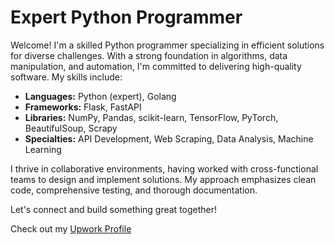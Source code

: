 # Expert Python Programmer 
Welcome! I'm a skilled Python programmer specializing in efficient solutions for diverse challenges. With a strong foundation in algorithms, data manipulation, and automation, I'm committed to delivering high-quality software. My skills include:

- **Languages:** Python (expert), Golang
- **Frameworks:** Flask, FastAPI
- **Libraries:** NumPy, Pandas, scikit-learn, TensorFlow, PyTorch, BeautifulSoup, Scrapy
- **Specialties:** API Development, Web Scraping, Data Analysis, Machine Learning

I thrive in collaborative environments, having worked with cross-functional teams to design and implement solutions. My approach emphasizes clean code, comprehensive testing, and thorough documentation.

Let's connect and build something great together!




 Check out my [Upwork Profile](https://www.upwork.com/freelancers/~01c3cfac9817ecde7f)

